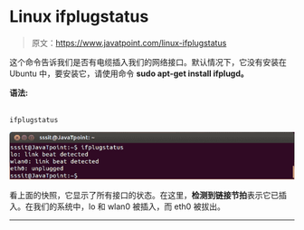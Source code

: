 # Linux ifplugstatus

> 原文：<https://www.javatpoint.com/linux-ifplugstatus>

这个命令告诉我们是否有电缆插入我们的网络接口。默认情况下，它没有安装在 Ubuntu 中，要安装它，请使用命令 **sudo apt-get install ifplugd。**

**语法:**

```

ifplugstatus

```

![Linux ifplugstatus](img/03e340d78d2ac94d2a4910f12d2fe080.png)

看上面的快照，它显示了所有接口的状态。在这里，**检测到链接节拍**表示它已插入。在我们的系统中，lo 和 wlan0 被插入，而 eth0 被拔出。

* * *